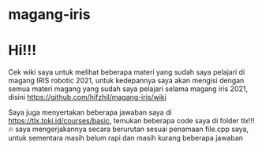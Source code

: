# magang-iris
# Hi!!!
Cek wiki saya untuk melihat beberapa materi yang sudah saya pelajari di magang IRIS robotic 2021, untuk kedepannya saya akan mengisi dengan semua materi magang yang sudah saya pelajari selama magang iris 2021, disini https://github.com/hifzhil/magang-iris/wiki

Saya juga menyertakan beberapa jawaban saya di https://tlx.toki.id/courses/basic, temukan beberapa code saya di folder tlx!!! :fire:
saya mengerjakannya secara berurutan sesuai penamaan file.cpp saya, untuk sementara masih belum rapi dan masih kurang beberapa jawaban
